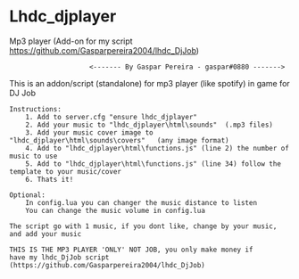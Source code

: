 # Lhdc_djplayer
Mp3 player (Add-on for my script https://github.com/Gasparpereira2004/lhdc_DjJob)

						<------- By Gaspar Pereira - gaspar#0880 ------->

This is an addon/script (standalone) for mp3 player (like spotify) in game for DJ Job

	Instructions:
		1. Add to server.cfg "ensure lhdc_djplayer"
		2. Add your music to "lhdc_djplayer\html\sounds"  (.mp3 files)
		3. Add your music cover image to "lhdc_djplayer\html\sounds\covers"   (any image format)
		4. Add to "lhdc_djplayer\html\functions.js" (line 2) the number of music to use
		5. Add to "lhdc_djplayer\html\functions.js" (line 34) follow the template to your music/cover
		6. Thats it!

	Optional:
		In config.lua you can changer the music distance to listen
		You can change the music volume in config.lua
		
	The script go with 1 music, if you dont like, change by your music, and add your music
	
	THIS IS THE MP3 PLAYER 'ONLY' NOT JOB, you only make money if 
	have my lhdc_DjJob script (https://github.com/Gasparpereira2004/lhdc_DjJob)
